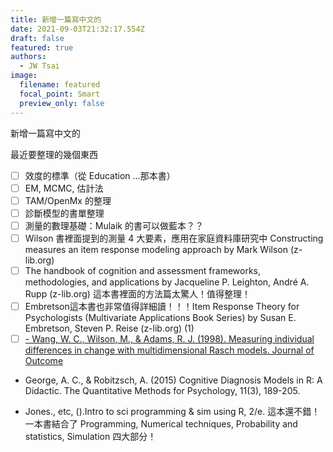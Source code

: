 ```yaml
---
title: 新增一篇寫中文的
date: 2021-09-03T21:32:17.554Z
draft: false
featured: true
authors:
  - JW Tsai
image:
  filename: featured
  focal_point: Smart
  preview_only: false
---
```

新增一篇寫中文的

最近要整理的幾個東西



- [ ] 效度的標準（從 Education ...那本書）
- [ ] EM, MCMC, 估計法
- [ ] TAM/OpenMx 的整理
- [ ] 診斷模型的書單整理
- [ ] 測量的數理基礎：Mulaik 的書可以做藍本？？
- [ ] Wilson 書裡面提到的測量 4 大要素，應用在家庭資料庫研究中 Constructing measures an item response modeling approach by Mark Wilson (z-lib.org)
- [ ] The handbook of cognition and assessment frameworks, methodologies, and applications by Jacqueline P. Leighton, André A. Rupp (z-lib.org) 這本書裡面的方法篇太驚人！值得整理！
- [ ] Embretson這本書也非常值得詳細讀！！！Item Response Theory for Psychologists (Multivariate Applications Book Series) by Susan E. Embretson, Steven P. Reise (z-lib.org) (1)
- [ ] [- Wang, W. C., Wilson, M., & Adams, R. J. (1998). Measuring individual differences in change with multidimensional Rasch models. Journal of Outcome](simplenote://note/77c1324d434a4a1db148428557382489)

- George, A. C., & Robitzsch, A. (2015) Cognitive Diagnosis Models in R: A Didactic. The Quantitative Methods for Psychology,
11(3), 189-205.


- Jones., etc, ().Intro to sci programming & sim using R, 2/e.
這本還不錯！一本書結合了 Programming, Numerical techniques, Probability and statistics, Simulation 四大部分！ 
